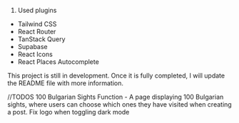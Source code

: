 1. Used plugins

- Tailwind CSS
- React Router
- TanStack Query
- Supabase
- React Icons
- React Places Autocomplete

This project is still in development. Once it is fully completed, I will update the README file with more information.

//TODOS
100 Bulgarian Sights Function - A page displaying 100 Bulgarian sights, where users can choose which ones they have visited when creating a post.
Fix logo when toggling dark mode
